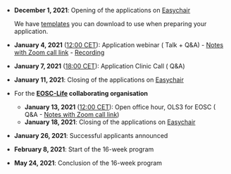- **December 1, 2021**: Opening of the applications on [Easychair](https://easychair.org/conferences/?conf=ols3)

    We have [templates](https://github.com/open-life-science/application-forms) you can download to use when preparing your application. 

- **January 4, 2021** ([12:00 CET](https://arewemeetingyet.com/London/2021-01-04/11:00/OLS-3-Webinar#eyJ1cmwiOiJodHRwczovL3Rpbnl1cmwuY29tL29scy0zLXdlYmluYXIifQ==)): Application webinar (<i class="fas fa-chalkboard-teacher"></i> Talk + <i class="fas fa-question"></i> Q&A) - <i class="fas fa-clipboard"></i> [Notes with Zoom call link](https://tinyurl.com/ols-3-webinar) - <i class="fab fa-youtube"></i> [Recording](https://youtu.be/rksUzRDFn20)
- **January 7, 2021** ([18:00 CET](https://arewemeetingyet.com/London/2021-01-07/17:00/OLS-3%20Application%20Clinic%20and%20Q%26A%20Call%20)): Application Clinic Call (<i class="fas fa-question"></i> Q&A)
- **January 11, 2021**: Closing of the applications on [Easychair](https://easychair.org/conferences/?conf=ols3)
- For the **[EOSC-Life](/ols-3#ols-3-for-eosc-life) collaborating organisation**
    - **January 13, 2021** ([12:00 CET](https://arewemeetingyet.com/Berlin/2021-01-13/12:00/OLS-3%20application%20webinar)): Open office hour, OLS3 for EOSC (<i class="fas fa-question"></i> Q&A - <i class="fas fa-clipboard"></i> [Notes with Zoom call link](https://tinyurl.com/ols-3-webinar))
    - **January 18, 2021**: Closing of the applications on [Easychair](https://easychair.org/conferences/?conf=ols3)
- **January 26, 2021**: Successful applicants announced
- **February 8, 2021**: Start of the 16-week program
- **May 24, 2021**: Conclusion of the 16-week program
